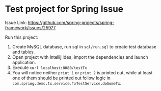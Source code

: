 # Test project for Spring Issue

Issue Link: https://github.com/spring-projects/spring-framework/issues/25977

Run this project:
1. Create MySQL database, run sql in `sql/run.sql` to create test database and tables.
2. Open project with Intellij Idea, import the dependencies and launch application.
3. Execute `curl localhost:8080/testTx`
4. You will notice neither `print 1` or `print 2` is printed out, while at least one of them should be printed out follow logic in `com.spring.demo.tx.service.TxTestService.doSomeTx`.